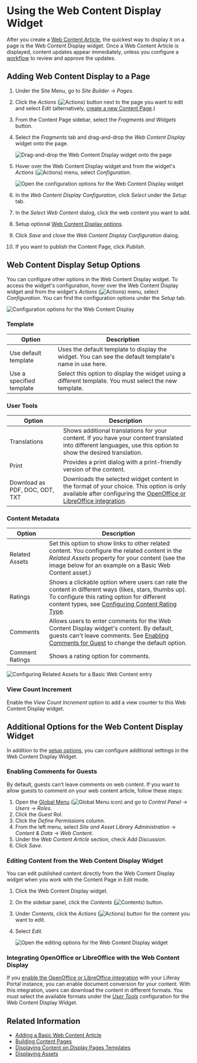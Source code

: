 # Using the Web Content Display Widget

After you create a [Web Content Article](../../content-authoring-and-management/web-content/web-content-articles/adding-a-basic-web-content-article.md), the quickest way to display it on a page is the Web Content Display widget. Once a Web 
Content Article is displayed, content updates appear immediately, unless you configure a [workflow](../../process-automation/workflow/introduction-to-workflow.md) to review and approve the updates.

## Adding Web Content Display to a Page

1. Under the Site Menu, go to *Site Builder* &rarr; *Pages*.
1. Click the *Actions* (![Actions](../../images/icon-actions.png)) button next to the page you want to edit and select *Edit* (alternatively, [create a new Content Page](../../site-building/creating-pages/building-and-managing-content-pages/building-content-pages.md).)
1. From the Content Page sidebar, select the *Fragments and Widgets* button.
1. Select the *Fragments* tab and drag-and-drop the *Web Content Display* widget onto the page.

    ![Drag-and-drop the Web Content Display widget onto the page](./using-the-web-content-display-widget/images/04.png)

1. Hover over the Web Content Display widget and from the widget's *Actions* (![Actions](../../images/icon-widget-options.png)) menu, select *Configuration*.

    ![Open the configuration options for the Web Content Display widget](./using-the-web-content-display-widget/images/05.gif)

1. In the *Web Content Display Configuration*, click *Select* under the *Setup* tab.
1. In the *Select Web Content* dialog, click the web content you want to add.
1. Setup optional [Web Content Display options](#web-content-display-setup-options).
1. Click *Save* and close the *Web Content Display Configuration* dialog.
1. If you want to publish the Content Page, click *Publish*.

## Web Content Display Setup Options

You can configure other options in the Web Content Display widget. To access the widget's configuration, hover over the Web Content Display widget and from the widget's *Actions* (![Actions](../../images/icon-widget-options.png)) menu, select *Configuration*. You can find the configuration options under the *Setup* tab.

![Configuration options for the Web Content Display](./using-the-web-content-display-widget/images/07.png)

### Template

| Option | Description |
| --- | --- |
| Use default template | Uses the default template to display the widget. You can see the default template's name in use here. |
| Use a specified template | Select this option to display the widget using a different template. You must select the new template. |

### User Tools

| Option | Description |
| --- | --- |
| Translations | Shows additional translations for your content. If you have your content translated into different languages, use this option to show the desired translation. |
| Print | Provides a print dialog with a print-friendly version of the content. |
| Download as PDF, DOC, ODT, TXT | Downloads the selected widget content in the format of your choice. This option is only available after configuring the [OpenOffice or LibreOffice integration](#integrating-open-office-or-libre-office-with-the-web-content-display). |

### Content Metadata

| Option | Description |
| --- | --- |
| Related Assets | Set this option to show links to other related content. You configure the related content in the *Related Assets* property for your content (see the image below for an example on a Basic Web Content asset.) |
| Ratings | Shows a clickable option where users can rate the content in different ways (likes, stars, thumbs up). To configure this rating option for different content types, see [Configuring Content Rating Type](../../site-building/site-settings/site-content-configurations/configuring-content-rating-type.md). |
| Comments | Allows users to enter comments for the Web Content Display widget's content. By default, guests can't leave comments. See [Enabling Comments for Guest](#enabling-comments-for-guests) to change the default option. |
| Comment Ratings | Shows a rating option for comments. |

![Configuring Related Assets for a Basic Web Content entry](./using-the-web-content-display-widget/images/06.png)

### View Count Increment

Enable the *View Count Increment* option to add a view counter to this Web Content Display widget.

## Additional Options for the Web Content Display Widget

In addition to the [setup options](#web-content-display-setup-options), you can configure additional settings in the Web Content Display Widget.

### Enabling Comments for Guests

By default, guests can't leave comments on web content. If you want to allow guests to comment on your web content article, follow these steps:

1. Open the [Global Menu](../../getting-started/navigating-dxp.md) (![Global Menu icon](../../images/icon-applications-menu.png)) and go to *Control Panel* &rarr; *Users* &rarr; *Roles*.
1. Click the *Guest* Rol.
1. Click the *Define Permissions* column.
1. From the left menu, select *Site and Asset Library Administration* &rarr; *Content & Data* &rarr; *Web Content*.
1. Under the *Web Content Article* section, check *Add Discussion*.
1. Click *Save*.

### Editing Content from the Web Content Display Widget

You can edit published content directly from the Web Content Display widget when you work with the Content Page in Edit mode.

1. Click the Web Content Display widget.
1. On the sidebar panel, click the *Contents* (![Contents](../../images/icon-list-ul.png)) button.
1. Under *Contents*, click the *Actions* (![Actions](../../images/icon-actions.png)) button for the content you want to edit.
1. Select *Edit*.

    ![Open the editing options for the Web Content Display widget](./using-the-web-content-display-widget/images/08.png)

### Integrating OpenOffice or LibreOffice with the Web Content Display

If you [enable the OpenOffice or LibreOffice integration](../../content-authoring-and-management/documents-and-media/devops/enabling-openoffice-libreoffice-integration.md) with your Liferay Portal instance, you can enable document conversion for your content. With this integration, users can download the content in different formats. You must select the available formats under the [*User Tools*](#user-tools) configuration for the Web Content Display Widget.

## Related Information

- [Adding a Basic Web Content Article](../../content-authoring-and-management/web-content/web-content-articles/adding-a-basic-web-content-article.md)
- [Building Content Pages](../../site-building/creating-pages/building-and-managing-content-pages/building-content-pages.md)
- [Displaying Content on Display Pages Templates](./using-display-page-templates/displaying-content-with-display-page-templates.md)
- [Displaying Assets](./using-the-asset-publisher-widget/displaying-assets-intro.md)
